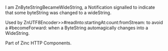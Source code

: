 I am ZnByteStringBecameWideString, a Notification signalled to indicate that some byteString was changed to a wideString.

Used by ZnUTF8Encoder>>#readInto:startingAt:count:fromStream: to avoid a #becomeForward: when a ByteString automagically changes into a WideString.

Part of Zinc HTTP Components.